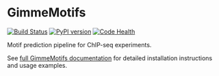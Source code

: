 GimmeMotifs
===========

[![Build Status](https://travis-ci.org/simonvh/gimmemotifs.svg?branch=master)](https://travis-ci.org/simonvh/gimmemotifs)
[![PyPI version](https://badge.fury.io/py/gimmemotifs.svg)](https://badge.fury.io/py/gimmemotifs)
[![Code Health](https://landscape.io/github/simonvh/gimmemotifs/master/landscape.svg?style=flat)](https://landscape.io/github/simonvh/gimmemotifs/master)

Motif prediction pipeline for ChIP-seq experiments.

See [full GimmeMotifs documentation](http://gimmemotifs.readthedocs.org/) for detailed installation instructions and usage examples.

